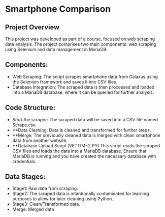 # Smartphone Comparison

## Project Overview

This project was developed as part of a course, focused on web scraping data analysis. The project comprises two main components: web scraping using Selenium and data management in MariaDB.

## Components:
*  Web Scraping: The script scrapes smartphone data from Galaxus using the Selenium framework and saves it into CSV files.
*  Database Integration: The scraped data is then processed and loaded into a MariaDB database, where it can be queried for further analysis.

## Code Structure:

*  _Start the scraper:_
    The scraped data will be saved into a CSV file named Scrape.csv.
*  **Data Cleaning:
    Data is cleaned and transformed for further steps.
*  **Merge:
    The previously cleaned data is merged with clean smartphone data from another website.
*  **Database Upload Script (VETTIM~2.PY)
    This script reads the scraped CSV files and loads the data into a MariaDB database.
    Ensure that MariaDB is running and you have created the necessary database with credentials.

## Data Stages:
*    Stage1: Raw data from scraping.
*    Stage2: The scraped data is intentionally contaminated for learning purposes to allow for later cleaning using Python.
*    Stage3: Clean/Transformed data.
*    Merge: Merged data


